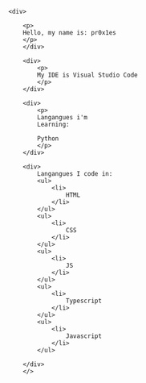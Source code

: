   
    
    <div>
    
        <p>
        Hello, my name is: pr0x1es
        </p>
        </div>
        
        <div>
            <p>
            My IDE is Visual Studio Code
            </p>
        </div>

        <div>
            <p>
            Langangues i'm 
            Learning:

            Python
            </p>
        </div>

        <div>
            Langangues I code in: 
            <ul>
                <li>
                    HTML
                </li>
            </ul>
            <ul>
                <li>
                    CSS
                </li>
            </ul>
            <ul>
                <li>
                    JS
                </li>
            </ul>
            <ul>
                <li>
                    Typescript
                </li>
            </ul>
            <ul>
                <li>
                    Javascript
                </li>
            </ul>
            
        </div>
        </>
